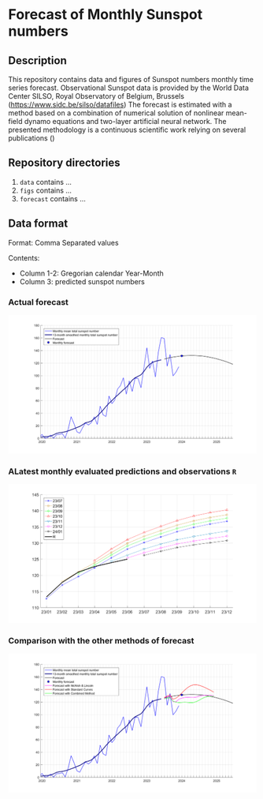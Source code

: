 # Forecast of Monthly Sunspot numbers

## Description

This repository contains data and figures of Sunspot numbers monthly time series forecast.
Observational Sunspot data is provided by the World Data Center SILSO, Royal Observatory of Belgium, Brussels (https://www.sidc.be/silso/datafiles)
The forecast is estimated with a method based on a combination of numerical solution of nonlinear mean-field dynamo equations and two-layer artificial neural network.
The presented methodology is a continuous scientific work relying on several publications () 

## Repository directories
1) `data` contains ...
2) `figs` contains ...
3) `forecast` contains ...

## Data format

Format: Comma Separated values

Contents:
- Column 1-2: Gregorian calendar  Year-Month
- Column 3: predicted sunspot numbers 

### Actual forecast

![plot](./figs/2024/01/f_2024_01.png)

### ALatest monthly evaluated predictions and observations  `R`

![plot](./figs/2024/01/f_24_01.png)

### Comparison with the other methods of forecast

![plot](./figs/2024/01/f_2024_01_all.png)

